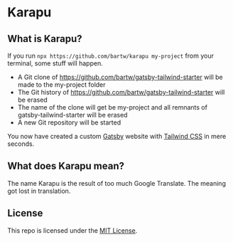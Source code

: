# Karapu

## What is Karapu?

If you run `npx https://github.com/bartw/karapu my-project` from your terminal, some stuff will happen.

- A Git clone of https://github.com/bartw/gatsby-tailwind-starter will be made to the my-project folder
- The Git history of https://github.com/bartw/gatsby-tailwind-starter will be erased
- The name of the clone will get be my-project and all remnants of gatsby-tailwind-starter will be erased
- A new Git repository will be started

You now have created a custom [Gatsby](https://www.gatsbyjs.org/) website with [Tailwind CSS](https://tailwindcss.com/) in mere seconds.

## What does Karapu mean?

The name Karapu is the result of too much Google Translate.
The meaning got lost in translation.

## License

This repo is licensed under the [MIT License](LICENSE).

